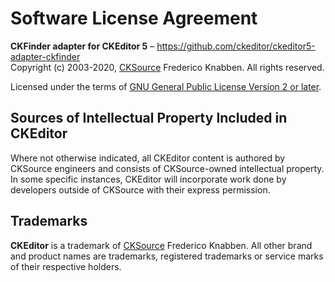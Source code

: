 Software License Agreement
==========================

**CKFinder adapter for CKEditor 5** – https://github.com/ckeditor/ckeditor5-adapter-ckfinder <br>
Copyright (c) 2003-2020, [CKSource](http://cksource.com) Frederico Knabben. All rights reserved.

Licensed under the terms of [GNU General Public License Version 2 or later](http://www.gnu.org/licenses/gpl.html).

Sources of Intellectual Property Included in CKEditor
-----------------------------------------------------

Where not otherwise indicated, all CKEditor content is authored by CKSource engineers and consists of CKSource-owned intellectual property. In some specific instances, CKEditor will incorporate work done by developers outside of CKSource with their express permission.

Trademarks
----------

**CKEditor** is a trademark of [CKSource](http://cksource.com) Frederico Knabben. All other brand and product names are trademarks, registered trademarks or service marks of their respective holders.
